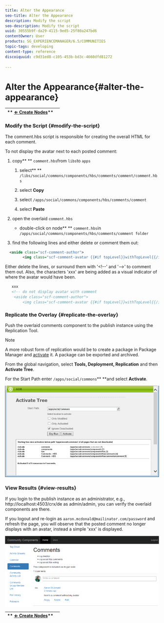 ```yaml
---
title: Alter the Appearance
seo-title: Alter the Appearance
description: Modify the script
seo-description: Modify the script
uuid: 30555b9f-da29-4115-9ed5-25f80a247bd6
contentOwner: User
products: SG_EXPERIENCEMANAGER/6.5/COMMUNITIES
topic-tags: developing
content-type: reference
discoiquuid: c9d31ed8-c105-453b-bd3c-4660dfd81272

---
```


# Alter the Appearance{#alter-the-appearance}

| ** [⇐ Create Nodes](/communities/using/overlay-create-nodes.md)** |  |
|---|---|

### Modify the Script {#modify-the-script}

The comment.hbs script is responsible for creating the overall HTML for each comment.

To not display the avatar next to each posted comment:

1. copy** ** `comment.hbs`from `libs`to `apps`

    1. select** ** `/libs/social/commons/components/hbs/comments/comment/comment.hbs`
    
    1. select **Copy**
    1. select `/apps/social/commons/components/hbs/comments/comment`
    1. select **Paste**

1. open the overlaid `comment.hbs`

    * double-click on node** ** `comment.hbs`in `/apps/social/commons/components/hbs/comments/comment folder`

1. find the following lines and either delete or comment them out:

```xml
  <aside class="scf-comment-author">
        <img class="scf-comment-avatar {{#if topLevel}}withTopLevel{{/if}}" src="{{author.avatarUrl}}"></img>

```

Either delete the lines, or surround them with '&lt;!--' and '--&gt;' to comment them out. Also, the characters 'xxx' are being added as a visual indicator of where the avatar would have been.

```xml
   xxx
   <!-- do not display avatar with comment
    <aside class="scf-comment-author">
        <img class="scf-comment-avatar {{#if topLevel}}withTopLevel{{/if}}" src="{{author.avatarUrl}}"></img>

```

### Replicate the Overlay {#replicate-the-overlay}

Push the overlaid comments component to the publish instance using the Replication Tool.

>[!NOTE]
>
>A more robust form of replication would be to create a package in Package Manager and [activate](../../sites/administering/using/package-manager.md#replicating-packages) it. A package can be exported and archived.

From the global navigation, select **Tools, Deployment, Replication** and then **Activate Tree**.

For the Start Path enter `/apps/social/commons`** **and select **Activate**.

![](assets/chlimage_1-77.png) 

### View Results {#view-results}

If you login to the publish instance as an administrator, e.g., http://localhost:4503/crx/de as admin/admin, you can verify the overlaid components are there.

If you logout and re-login as `aaron.mcdonald@mailinator.com/password` and refresh the page, you will observe that the posted comment no longer displays with an avatar, instead a simple 'xxx' is displayed.

![](assets/chlimage_1-78.png) 

| ** [⇐ Create Nodes](/communities/using/overlay-create-nodes.md)** |  |
|---|---|

